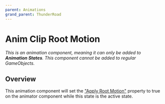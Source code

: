 ```yaml
---
parent: Animations
grand_parent: ThunderRoad
---
```

# Anim Clip Root Motion
*This is an animation component, meaning it can only be added to **Animation States**. This component cannot be added to regular GameObjects.*

## Overview

This animation component will set the ["Apply Root Motion"][ApplyRootMotion] property to true on the animator component while this state is the active state.


[ApplyRootMotion]: https://docs.unity3d.com/ScriptReference/Animator-applyRootMotion.html
